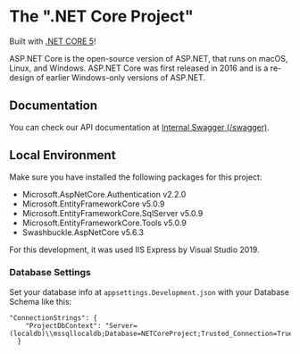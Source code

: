 ﻿# The ".NET Core Project"

Built with [.NET CORE 5](https://docs.microsoft.com/pt-br/aspnet/core/?view=aspnetcore-5.0)!

ASP.NET Core is the open-source version of ASP.NET, that runs on macOS, Linux, and Windows. ASP.NET Core was first released in 2016 and is a re-design of earlier Windows-only versions of ASP.NET.

## Documentation
You can check our API documentation at [Internal Swagger (/swagger)](https://localhost:44312/swagger/index.html).

## Local Environment

Make sure you have installed the following packages for this project:
* Microsoft.AspNetCore.Authentication v2.2.0
* Microsoft.EntityFrameworkCore v5.0.9
* Microsoft.EntityFrameworkCore.SqlServer v5.0.9
* Microsoft.EntityFrameworkCore.Tools v5.0.9
* Swashbuckle.AspNetCore v5.6.3

For this development, it was used IIS Express by Visual Studio 2019.

### Database Settings
Set your database info at `appsettings.Development.json` with your Database Schema like this:
```code
"ConnectionStrings": {
    "ProjectDbContext": "Server=(localdb)\\mssqllocaldb;Database=NETCoreProject;Trusted_Connection=True;MultipleActiveResultSets=true"
  }
```